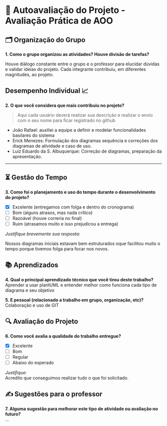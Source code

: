 # 🧠 Autoavaliação do Projeto - Avaliação Prática de AOO

## 🗂️ Organização do Grupo
**1. Como o grupo organizou as atividades? Houve divisão de tarefas?**

  Houve diálogo constante entre o grupo e o professor para elucidar dúvidas e validar ideias do projeto. 
  Cada integrante contribuiu, em diferentes magnitudes, ao projeto.

## Desempenho Individual 📈
**2. O que você considera que mais contribuiu no projeto?**
> Aqui cada usuário deverá realizar sua descrição e realizar o envio com o seu nome para ficar registrado no github

- João Rafael: auxiliei a equipe a definir e modelar funcionalidades basilares do sistema  
- Erick Menezes: Formulação dos diagramas sequência e correções dos diagramas de atividade e caso de uso. 
- Luiz Eduardo da S. Albuquerque: Correção de diagramas, preparação da apresentação.

---

## ⏳ Gestão do Tempo
**3. Como foi o planejamento e uso do tempo durante o desenvolvimento do projeto?**

- [x] Excelente (entregamos com folga e dentro do cronograma)
- [ ] Bom (alguns atrasos, mas nada crítico)
- [ ] Razoável (houve correria no final)
- [ ] Ruim (atrasamos muito e isso prejudicou a entrega)

_Justifique brevemente sua resposta:_  

Nossos diagramas iniciais estavam bem estruturados oque facilitou muito o tempo porque tivemos folga para focar nos novos.


## 📚 Aprendizados
**4. Qual o principal aprendizado técnico que você tirou deste trabalho?**  
Aprender a usar plantUML e entender melhor como funciona cada tipo de diagrama e seu objetivo

**5. E pessoal (relacionado a trabalho em grupo, organização, etc)?**  
Colaboração e uso de GIT

## 🔍 Avaliação do Projeto
**6. Como você avalia a qualidade do trabalho entregue?**

- [x] Excelente
- [ ] Bom
- [ ] Regular
- [ ] Abaixo do esperado

_Justifique:_  
Acredito que conseguimos realizar tudo o que foi solicitado.

## ✍️ Sugestões para o professor
**7. Alguma sugestão para melhorar este tipo de atividade ou avaliação no futuro?**  
...
